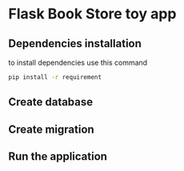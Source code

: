 # Flask Book Store toy app

## Dependencies installation

to install dependencies use this command

```sh
pip install -r requirement
```

## Create database

## Create migration

## Run the application
